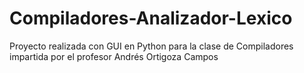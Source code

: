 # Compiladores-Analizador-Lexico
Proyecto realizada con GUI en Python para la clase de Compiladores impartida por el profesor Andrés Ortigoza Campos
